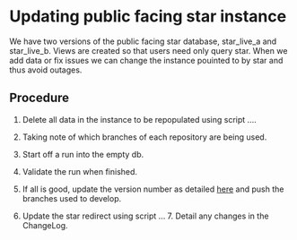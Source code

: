 # Updating public facing star instance

We have two versions of the public facing star database, star_live_a and star_live_b.
Views are created so that users need only query star.
When we add data or fix issues we can change the instance pouinted to by star and thus avoid outages.

## Procedure

   1. Delete all data in the instance to be repopulated using script ....

   2. Taking note of which branches of each repository are being used.

   3. Start off a run into the empty db.

   4. Validate the run when finished.

   5. If all is good, update the version number as detailed [here](repo-versioning.md) and push the branches used to develop. 

   6. Update the star redirect using script ...
    7. Detail any changes in the ChangeLog.

